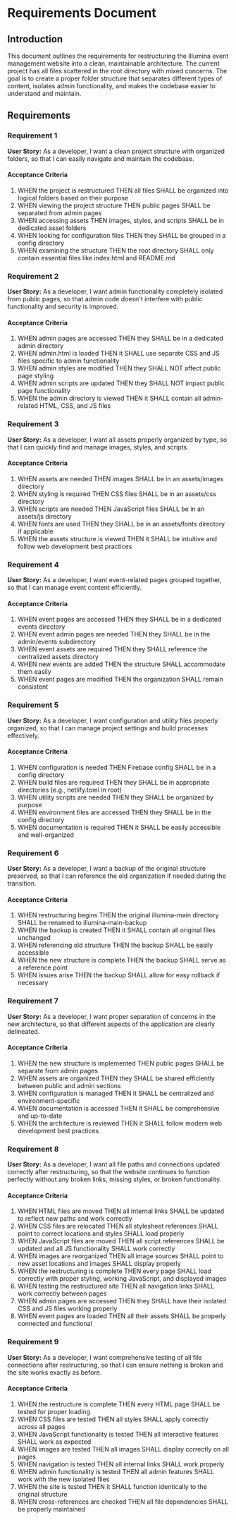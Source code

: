 # Requirements Document

## Introduction

This document outlines the requirements for restructuring the Illumina event management website into a clean, maintainable architecture. The current project has all files scattered in the root directory with mixed concerns. The goal is to create a proper folder structure that separates different types of content, isolates admin functionality, and makes the codebase easier to understand and maintain.

## Requirements

### Requirement 1

**User Story:** As a developer, I want a clean project structure with organized folders, so that I can easily navigate and maintain the codebase.

#### Acceptance Criteria

1. WHEN the project is restructured THEN all files SHALL be organized into logical folders based on their purpose
2. WHEN viewing the project structure THEN public pages SHALL be separated from admin pages
3. WHEN accessing assets THEN images, styles, and scripts SHALL be in dedicated asset folders
4. WHEN looking for configuration files THEN they SHALL be grouped in a config directory
5. WHEN examining the structure THEN the root directory SHALL only contain essential files like index.html and README.md

### Requirement 2

**User Story:** As a developer, I want admin functionality completely isolated from public pages, so that admin code doesn't interfere with public functionality and security is improved.

#### Acceptance Criteria

1. WHEN admin pages are accessed THEN they SHALL be in a dedicated admin directory
2. WHEN admin.html is loaded THEN it SHALL use separate CSS and JS files specific to admin functionality
3. WHEN admin styles are modified THEN they SHALL NOT affect public page styling
4. WHEN admin scripts are updated THEN they SHALL NOT impact public page functionality
5. WHEN the admin directory is viewed THEN it SHALL contain all admin-related HTML, CSS, and JS files

### Requirement 3

**User Story:** As a developer, I want all assets properly organized by type, so that I can quickly find and manage images, styles, and scripts.

#### Acceptance Criteria

1. WHEN assets are needed THEN images SHALL be in an assets/images directory
2. WHEN styling is required THEN CSS files SHALL be in an assets/css directory
3. WHEN scripts are needed THEN JavaScript files SHALL be in an assets/js directory
4. WHEN fonts are used THEN they SHALL be in an assets/fonts directory if applicable
5. WHEN the assets structure is viewed THEN it SHALL be intuitive and follow web development best practices

### Requirement 4

**User Story:** As a developer, I want event-related pages grouped together, so that I can manage event content efficiently.

#### Acceptance Criteria

1. WHEN event pages are accessed THEN they SHALL be in a dedicated events directory
2. WHEN event admin pages are needed THEN they SHALL be in the admin/events subdirectory
3. WHEN event assets are required THEN they SHALL reference the centralized assets directory
4. WHEN new events are added THEN the structure SHALL accommodate them easily
5. WHEN event pages are modified THEN the organization SHALL remain consistent

### Requirement 5

**User Story:** As a developer, I want configuration and utility files properly organized, so that I can manage project settings and build processes effectively.

#### Acceptance Criteria

1. WHEN configuration is needed THEN Firebase config SHALL be in a config directory
2. WHEN build files are required THEN they SHALL be in appropriate directories (e.g., netlify.toml in root)
3. WHEN utility scripts are needed THEN they SHALL be organized by purpose
4. WHEN environment files are accessed THEN they SHALL be in the config directory
5. WHEN documentation is required THEN it SHALL be easily accessible and well-organized

### Requirement 6

**User Story:** As a developer, I want a backup of the original structure preserved, so that I can reference the old organization if needed during the transition.

#### Acceptance Criteria

1. WHEN restructuring begins THEN the original illumina-main directory SHALL be renamed to illumina-main-backup
2. WHEN the backup is created THEN it SHALL contain all original files unchanged
3. WHEN referencing old structure THEN the backup SHALL be easily accessible
4. WHEN the new structure is complete THEN the backup SHALL serve as a reference point
5. WHEN issues arise THEN the backup SHALL allow for easy rollback if necessary

### Requirement 7

**User Story:** As a developer, I want proper separation of concerns in the new architecture, so that different aspects of the application are clearly delineated.

#### Acceptance Criteria

1. WHEN the new structure is implemented THEN public pages SHALL be separate from admin pages
2. WHEN assets are organized THEN they SHALL be shared efficiently between public and admin sections
3. WHEN configuration is managed THEN it SHALL be centralized and environment-specific
4. WHEN documentation is accessed THEN it SHALL be comprehensive and up-to-date
5. WHEN the architecture is reviewed THEN it SHALL follow modern web development best practices

### Requirement 8

**User Story:** As a developer, I want all file paths and connections updated correctly after restructuring, so that the website continues to function perfectly without any broken links, missing styles, or broken functionality.

#### Acceptance Criteria

1. WHEN HTML files are moved THEN all internal links SHALL be updated to reflect new paths and work correctly
2. WHEN CSS files are relocated THEN all stylesheet references SHALL point to correct locations and styles SHALL load properly
3. WHEN JavaScript files are moved THEN all script references SHALL be updated and all JS functionality SHALL work correctly
4. WHEN images are reorganized THEN all image sources SHALL point to new asset locations and images SHALL display properly
5. WHEN the restructuring is complete THEN every page SHALL load correctly with proper styling, working JavaScript, and displayed images
6. WHEN testing the restructured site THEN all navigation links SHALL work correctly between pages
7. WHEN admin pages are accessed THEN they SHALL have their isolated CSS and JS files working properly
8. WHEN event pages are loaded THEN all their assets SHALL be properly connected and functional

### Requirement 9

**User Story:** As a developer, I want comprehensive testing of all file connections after restructuring, so that I can ensure nothing is broken and the site works exactly as before.

#### Acceptance Criteria

1. WHEN the restructure is complete THEN every HTML page SHALL be tested for proper loading
2. WHEN CSS files are tested THEN all styles SHALL apply correctly across all pages
3. WHEN JavaScript functionality is tested THEN all interactive features SHALL work as expected
4. WHEN images are tested THEN all images SHALL display correctly on all pages
5. WHEN navigation is tested THEN all internal links SHALL work properly
6. WHEN admin functionality is tested THEN all admin features SHALL work with the new isolated files
7. WHEN the site is tested THEN it SHALL function identically to the original structure
8. WHEN cross-references are checked THEN all file dependencies SHALL be properly maintained